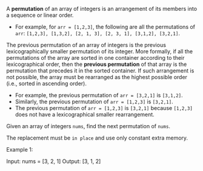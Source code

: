 A **permutation** of an array of integers is an arrangement of its members into a sequence or linear order.

- For example, for `arr = [1,2,3]`, the following are all the permutations of `arr`: `[1,2,3], [1,3,2], [2, 1, 3], [2, 3, 1], [3,1,2], [3,2,1]`.

The previous permutation of an array of integers is the previous lexicographically smaller permutation of its integer. More formally, if all the permutations of the array are sorted in one container according to their lexicographical order, then the **previous permutation** of that array is the permutation that precedes it in the sorted container. If such arrangement is not possible, the array must be rearranged as the highest possible order (i.e., sorted in ascending order).

- For example, the previous permutation of `arr = [3,2,1]` is `[3,1,2]`.
- Similarly, the previous permutation of `arr = [1,2,3]` is `[3,2,1]`.
- The previous permutation of `arr = [1,2,3]` is `[3,2,1]` because `[1,2,3]` does not have a lexicographical smaller rearrangement.
  
Given an array of integers `nums`, find the next permutation of `nums`.

The replacement must be `in place` and use only constant extra memory.

Example 1:

  Input: nums = [3, 2, 1]
  Output: [3, 1, 2]
